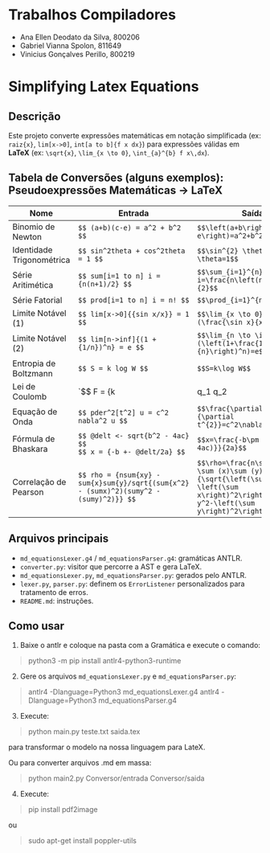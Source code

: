 # Trabalhos Compiladores

* Ana Ellen Deodato da Silva, 800206
* Gabriel Vianna Spolon, 811649
* Vinicius Gonçalves Perillo, 800219

# Simplifying Latex Equations

## Descrição

Este projeto converte expressões matemáticas em notação simplificada (ex: `raiz{x}`, `lim[x->0]`, `int[a to b]{f x dx}`) para expressões válidas em **LaTeX** (ex: `\sqrt{x}`, `\lim_{x \to 0}`, `\int_{a}^{b} f x\,dx`).

## Tabela de Conversões (alguns exemplos): Pseudoexpressões Matemáticas → LaTeX

| Nome                            | Entrada                                                                                      | Saída                                                                 |
|---------------------------------|----------------------------------------------------------------------------------------------|-----------------------------------------------------------------------|
| Binomio de Newton              | `$$ (a+b)(c-e) = a^2 + b^2 $$`                                                               | `$$\left(a+b\right)\left(c-e\right)=a^2+b^2$$`                        |
| Identidade Trigonométrica      | `$$ sin^2theta + cos^2theta = 1 $$`                                                         | `$$\sin^{2} \theta+\cos^{2} \theta=1$$`                               |
| Série Aritimética              | `$$ sum[i=1 to n] i = {n(n+1)/2} $$`                                                        | `$$\sum_{i=1}^{n} i=\frac{n\left(n+1\right)}{2}$$`                    |
| Série Fatorial                 | `$$ prod[i=1 to n] i = n! $$`                                                               | `$$\prod_{i=1}^{n} i=n!$$`                                            |
| Limite Notável (1)            | `$$ lim[x->0]{{sin x/x}} = 1 $$`                                                            | `$$\lim_{x \to 0} (\frac{\sin x}{x})=1$$`                             |
| Limite Notável (2)            | `$$ lim[n->inf]{(1 + {1/n})^n} = e $$`                                                      | `$$\lim_{n \to \infty} (\left(1+\frac{1}{n}\right)^n)=e$$`           |
| Entropia de Boltzmann         | `$$ S = k log W $$`                                                                         | `$$S=k\log W$$`                                                       |
| Lei de Coulomb                | `$$ F = {k |q_1 q_2| / r^2} $$`                                                              | `$$F=\frac{k\left|q_{1}q_{2}\right|}{r^2}$$`                          |
| Equação de Onda               | `$$ pder^2[t^2] u = c^2 nabla^2 u $$`                                                       | `$$\frac{\partial ^{2} u}{\partial t^{2}}=c^2\nabla^2u$$`            |
| Fórmula de Bhaskara           | `$$ @delt <- sqrt{b^2 - 4ac} $$` <br> `$$ x = {-b +- @delt/2a} $$`                           | `$$x=\frac{-b\pm \sqrt{(b^2-4ac)}}{2a}$$`                             |
| Correlação de Pearson         | `$$ rho = {nsum{xy} - sum{x}sum{y}/sqrt{(sum{x^2} - (sumx)^2)(sumy^2 - (sumy)^2)}} $$`       | `$$\rho=\frac{n\sum (xy)-\sum (x)\sum (y)}{\sqrt{\left(\sum (x^2)-\left(\sum x\right)^2\right)\left(\sum y^2-\left(\sum y\right)^2\right)}}$$` |


## Arquivos principais

- `md_equationsLexer.g4` / `md_equationsParser.g4`: gramáticas ANTLR.
- `converter.py`: visitor que percorre a AST e gera LaTeX.
- `md_equationsLexer.py`, `md_equationsParser.py`: gerados pelo ANTLR.
- `lexer.py`, `parser.py`: definem os `ErrorListener` personalizados para tratamento de erros.
- `README.md`: instruções.

## Como usar
1. Baixe o antlr e coloque na pasta com a Gramática e execute o comando:
>  python3 -m pip install antlr4-python3-runtime

2. Gere os arquivos `md_equationsLexer.py` e `md_equationsParser.py`:
> antlr4 -Dlanguage=Python3 md_equationsLexer.g4
> antlr4 -Dlanguage=Python3 md_equationsParser.g4

3. Execute: 
> python main.py teste.txt saida.tex

para transformar o modelo na nossa linguagem para LateX.

Ou para converter arquivos .md em massa:

> python main2.py Conversor/entrada Conversor/saida

4. Execute: 
> pip install pdf2image

ou

> sudo apt-get install poppler-utils
